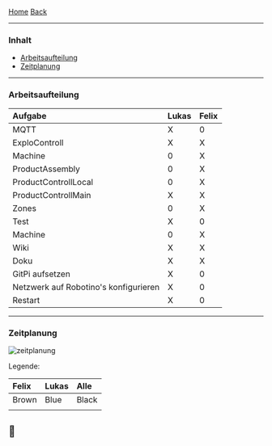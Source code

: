 [Home](home) [Back](DokuSolidus)  

----------

### Inhalt ###
- <a href="#aa">Arbeitsaufteilung</a>
- <a href="#zp">Zeitplanung</a>

----------

### <a name="aa">Arbeitsaufteilung</a> ###

| Aufgabe| Lukas| Felix| 
| :------- | --- | :---- |
| MQTT| X| 0|
|ExploControll| X| X|
| Machine| 0| X|
| ProductAssembly| 0| X|
| ProductControllLocal| 0| X|
| ProductControllMain| X| X|
| Zones| 0| X|
| Test| X| 0|
| Machine| 0| X|
| Wiki| X| X|
| Doku| X| X|
| GitPi aufsetzen| X| 0|
| Netzwerk auf Robotino's konfigurieren| X| 0|
| Restart| X| 0|
----------

### <a name="zp">Zeitplanung</a> ###

![zeitplanung](https://gitlab.com/solidus/hefei/uploads/defd3276d4dafe59add5227c164072ef/zeitplanung.PNG)

Legende:  
 
| Felix| Lukas| Alle|  
| :------ | --- | :---- |
| Brown| Blue| Black|  
||||

:e-mail: 
----------